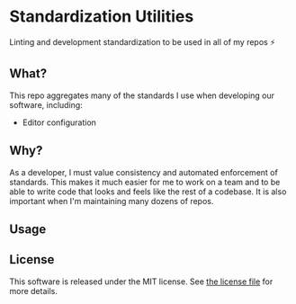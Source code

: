 # Standardization Utilities
Linting and development standardization to be used in all of my repos :zap:

## What?

This repo aggregates many of the standards I use when developing our software, including:

  * Editor configuration

## Why?

As a developer, I must value consistency and automated enforcement of standards. This
makes it much easier for me to work on a team and to be able to write code that looks and
feels like the rest of a codebase. It is also important when I'm maintaining many dozens
of repos.

## Usage

## License

This software is released under the MIT license. See [the license file](LICENSE) for more
details.

